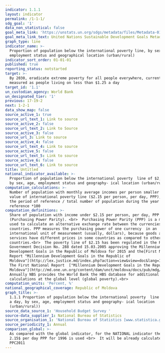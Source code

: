 ```yaml
---
indicator: 1.1.1
layout: indicator
permalink: /1-1-1/
sdg_goal: '1'
data_non_statistical: false
goal_meta_link: 'https://unstats.un.org/sdgs/metadata/files/Metadata-01-01-01a.pdf'
goal_meta_link_text: United Nations Sustainable Development Goals Metadata (pdf 894kB)
graph_type: line
indicator_name: >-
  Proportion of population below the international poverty line, by sex, age,
  employment status and geographical location (urban/rural)
indicator_sort_order: 01-01-01
published: true
reporting_status: notstarted
target: >-
  By 2030, eradicate extreme poverty for all people everywhere, currently
  measured as people living on less than $1.25 a day
target_id: '1.1'
un_custodian_agency: World Bank
un_designated_tier: '1'
previous: 17-19-2
next: 1-2-1
data_show_map: false
source_active_1: true
source_url_text_1: Link to source
source_active_2: false
source_url_text_2: Link to Source
source_active_3: false
source_url_3: Link to source
source_active_4: false
source_url_text_4: Link to source
source_active_5: false
source_url_text_5: Link to source
source_active_6: false
source_url_text_6: Link to source
title: Untitled
national_indicator_available: >-
  Proportion of population below the international poverty  line of $2,15 a day,
  by sex, age, employment status and geography- ical location (urban/rural))
computation_calculations: >-
  Number of population with monthly average incomes per person smaller than the
  value of international poverty line ($2.15 per person, per day, PPP), during
  the period of reference / total number of population during the year of
  reference *100
computation_definitions: >-
  Share of population with income under $2.15 per person, per day, PPP
  (Purchasing Power Parity). <br>  Purchasing Power Parity (PPP) is a method
  used to calculate an alternative exchange rate between the currencies of two
  countries. PPP measures the purchasing power of one currency  in an
  international unit of measurement (usually, dollars), because goods and
  services have different prices in some countries as compared to other
  countries.<br>  The poverty line of $2.15 has been regulated in the RM
  Government Decision No. 288 dated 15.03.2005 approving the Millennium
  Development Goals in the Republic of Moldova for 2015 and the[First National
  Report "Millennium Development Goals in the Republic of
  Moldova"](http://lex.justice.md/index.php?action=view&view=doc&lang=1&id=300778)<br> 
  The First National Report  ["Millennium Development Goals in the Republic of
  Moldova"](http://md.one.un.org/content/dam/unct/moldova/docs/pub/mdg/first%20mdg%20rom.pdf)<br> 
  Annually NBS provides the World Bank the HBS database for additional
  calculations at the global level (global poverty).<br>
computation_units: 'Percent, %'
national_geographical_coverage: Republic of Moldova
graph_title: >-
  1.1.1 Proportion of population below the international poverty  line of $2,15
  a day, by sex, age, employment status and geography- ical location
  (urban/rural))
source_data_source_1: 'Household Budget Survey '
source-data_supplier_1: National Bureau of Statistics
source_organisation_1: 'National Bureau of Statistics [www.statistica.gov.md](www.statistica.gov.md)'
source_periodicity_1: Annual
comparison_global: >-
  As compared with the global indicator, for the NATIONAL indicator the level of
  2.15$ per day PPP for 1996 is used <br>  It will be already calculated with
  PPC2011
---
```

